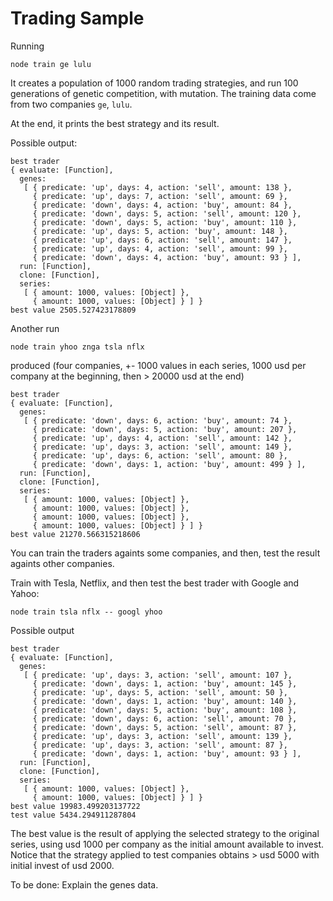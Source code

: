 # Trading SampleRunning```node train ge lulu```It creates a population of 1000 random trading strategies, and run 100 generations of genetic competition, with mutation. Thetraining data come from two companies `ge`, `lulu`.At the end, it prints the best strategy and its result.Possible output:```best trader{ evaluate: [Function],  genes:   [ { predicate: 'up', days: 4, action: 'sell', amount: 138 },     { predicate: 'up', days: 7, action: 'sell', amount: 69 },     { predicate: 'down', days: 4, action: 'buy', amount: 84 },     { predicate: 'down', days: 5, action: 'sell', amount: 120 },     { predicate: 'down', days: 5, action: 'buy', amount: 110 },     { predicate: 'up', days: 5, action: 'buy', amount: 148 },     { predicate: 'up', days: 6, action: 'sell', amount: 147 },     { predicate: 'up', days: 4, action: 'sell', amount: 99 },     { predicate: 'down', days: 4, action: 'buy', amount: 93 } ],  run: [Function],  clone: [Function],  series:   [ { amount: 1000, values: [Object] },     { amount: 1000, values: [Object] } ] }best value 2505.527423178809```Another run```node train yhoo znga tsla nflx```produced (four companies, +- 1000 values in each series, 1000 usd per company at the beginning, then > 20000 usd at the end)```best trader{ evaluate: [Function],  genes:   [ { predicate: 'down', days: 6, action: 'buy', amount: 74 },     { predicate: 'down', days: 5, action: 'buy', amount: 207 },     { predicate: 'up', days: 4, action: 'sell', amount: 142 },     { predicate: 'up', days: 3, action: 'sell', amount: 149 },     { predicate: 'up', days: 6, action: 'sell', amount: 80 },     { predicate: 'down', days: 1, action: 'buy', amount: 499 } ],  run: [Function],  clone: [Function],  series:   [ { amount: 1000, values: [Object] },     { amount: 1000, values: [Object] },     { amount: 1000, values: [Object] },     { amount: 1000, values: [Object] } ] }best value 21270.566315218606```You can train the traders againts some companies, and then, test the result againts other companies.Train with Tesla, Netflix, and then test the best trader with Google and Yahoo:```node train tsla nflx -- googl yhoo```Possible output```best trader{ evaluate: [Function],  genes:   [ { predicate: 'up', days: 3, action: 'sell', amount: 107 },     { predicate: 'down', days: 1, action: 'buy', amount: 145 },     { predicate: 'up', days: 5, action: 'sell', amount: 50 },     { predicate: 'down', days: 1, action: 'buy', amount: 140 },     { predicate: 'down', days: 5, action: 'buy', amount: 108 },     { predicate: 'down', days: 6, action: 'sell', amount: 70 },     { predicate: 'down', days: 5, action: 'sell', amount: 87 },     { predicate: 'up', days: 3, action: 'sell', amount: 139 },     { predicate: 'up', days: 3, action: 'sell', amount: 87 },     { predicate: 'down', days: 1, action: 'buy', amount: 93 } ],  run: [Function],  clone: [Function],  series:   [ { amount: 1000, values: [Object] },     { amount: 1000, values: [Object] } ] }best value 19983.499203137722test value 5434.294911287804```The best value is the result of applying the selected strategy to the original series, using usd 1000 per company as the initialamount available to invest. Notice that the strategy applied to test companies obtains > usd 5000 with initial invest of usd 2000.To be done: Explain the genes data.
